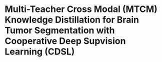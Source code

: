 # Multi-Teacher Cross Modal (MTCM) Knowledge Distillation for Brain Tumor Segmentation with Cooperative Deep Supvision Learning (CDSL)

